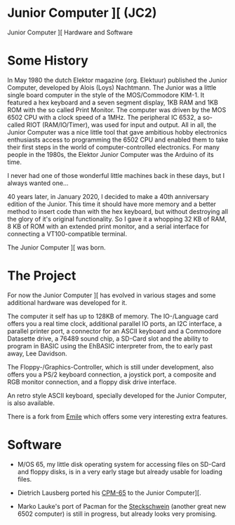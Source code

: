 # Junior Computer ][ (JC2)

Junior Computer ][ Hardware and Software

# Some History

In May 1980 the dutch Elektor magazine (org. Elektuur) published the Junior Computer, developed by Alois (Loys) Nachtmann.
The Junior was a little single board computer in the style of the MOS/Commodore KIM-1.
It featured a hex keyboard and a seven segment display, 1KB RAM and 1KB ROM with the so called Print Monitor.
The computer was driven by the MOS 6502 CPU with a clock speed of a 1MHz. The peripheral IC 6532, a so-called RIOT (RAM/IO/Timer), was used for input and output.
All in all, the Junior Computer was a nice little tool that gave ambitious hobby electronics enthusiasts access to programming the 
6502 CPU and enabled them to take their first steps in the world of computer-controlled electronics. 
For many people in the 1980s, the Elektor Junior Computer was the Arduino of its time.

I never had one of those wonderful little machines back in these days, but I always wanted one...

40 years later, in January 2020, I decided to make a 40th anniversary edition of the Junior.
This time it should have more memory and a better method to insert code than with the hex keyboard, but without destroying all the glory of it's original functionality.
So I gave it a whopping 32 KB of RAM, 8 KB of ROM with an extended print monitor, and a serial interface for connecting a VT100-compatible terminal.

The Junior Computer ][ was born. 

# The Project

For now the Junior Computer ][ has evolved in various stages and some additional hardware was developed for it.

The computer it self has up to 128KB of memory. The IO-/Language card offers you a real time clock, additional parallel IO ports, 
an I2C interface, a parallel printer port, a connector for an ASCII keyboard and a Commodore Datasette drive, a 76489 sound chip, a SD-Card slot and the ability 
to program in BASIC using the EhBASIC interpreter from, the to early past away, Lee Davidson.

The Floppy-/Graphics-Controller, which is still under development, also offers you a PS/2 keyboard connection, a joystick port, a composite and RGB monitor connection, and a floppy disk drive interface.

An retro style ASCII keyboard, specially developed for the Junior Computer, is also available.

There is a fork from [Emile](https://github.com/Emile666/JC2) which offers some very interesting extra features.

# Software

- M/OS 65, my little disk operating system for accessing files on SD-Card and floppy disks, is in a very early stage but already usable for loading files.

- Dietrich Lausberg ported his [CPM-65](https://github.com/Dietrich-L/CPM-65_for_JUNIOR_COMPUTER_II) to the Junior Computer][.

- Marko Lauke's port of Pacman for the [Steckschwein](https://www.steckschwein.de/) (another great new 6502 computer) is still in progress, but already looks very promising.
